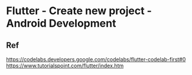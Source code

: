 # Flutter - Create new project - Android Development


## Ref
https://codelabs.developers.google.com/codelabs/flutter-codelab-first#0
https://www.tutorialspoint.com/flutter/index.htm
